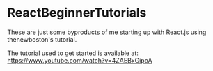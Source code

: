 # ReactBeginnerTutorials
These are just some byproducts of me starting up with React.js using thenewboston's tutorial.

The tutorial used to get started is available at: https://www.youtube.com/watch?v=4ZAEBxGipoA
